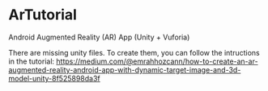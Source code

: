 # ArTutorial
Android Augmented Reality (AR) App (Unity + Vuforia)

There are missing unity files. To create them, you can follow the intructions in the tutorial:
https://medium.com/@emrahhozcann/how-to-create-an-ar-augmented-reality-android-app-with-dynamic-target-image-and-3d-model-unity-8f525898da3f
